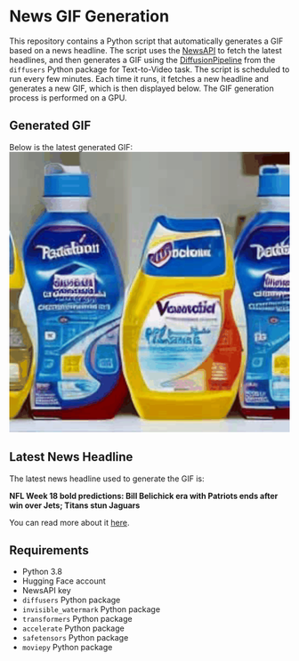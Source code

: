 # News GIF Generation
This repository contains a Python script that automatically generates a GIF based on a news headline. The script uses the [NewsAPI](https://newsapi.org/) to fetch the latest headlines, and then generates a GIF using the [DiffusionPipeline](https://github.com/huggingface/diffusers) from the `diffusers` Python package for Text-to-Video task.
The script is scheduled to run every few minutes. Each time it runs, it fetches a new headline and generates a new GIF, which is then displayed below. The GIF generation process is performed on a GPU.

## Generated GIF
Below is the latest generated GIF:
![Generated GIF](output.gif?raw=true&v=1704576824)

## Latest News Headline
The latest news headline used to generate the GIF is:

**NFL Week 18 bold predictions: Bill Belichick era with Patriots ends after win over Jets; Titans stun Jaguars**

You can read more about it [here](https://www.cbssports.com/nfl/news/nfl-week-18-bold-predictions-bill-belichick-era-with-patriots-ends-after-win-over-jets-titans-stun-jaguars/).

## Requirements
- Python 3.8
- Hugging Face account
- NewsAPI key
- `diffusers` Python package
- `invisible_watermark` Python package
- `transformers` Python package
- `accelerate` Python package
- `safetensors` Python package
- `moviepy` Python package
